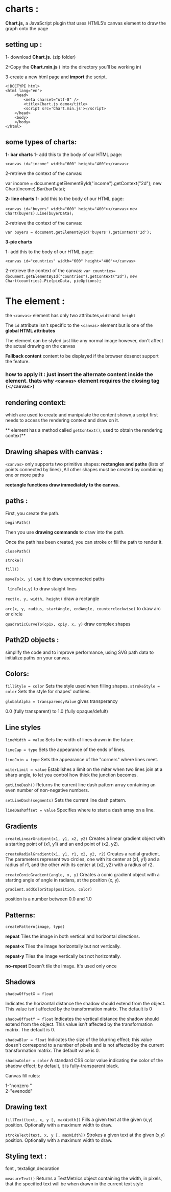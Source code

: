 # charts :

**Chart.js,** a JavaScript plugin that uses HTML5’s canvas element to draw the graph onto the page



## setting up :

1- download **Chart.js.** (zip folder) 

2-Copy the **Chart.min.js** ( into the directory you’ll be working in)

3-create a new html page and **import** the script.

```
<!DOCTYPE html>
<html lang="en">
    <head>
        <meta charset="utf-8" />
        <title>Chart.js demo</title>
        <script src='Chart.min.js'></script>
    </head>
    <body>
    </body>
</html>
```
## some types of charts:
**1- bar charts**
1- add this to the body of our HTML page:

`<canvas id="income" width="600" height="400"></canvas>`

2-retrieve the context of the canvas:

var income = document.getElementById("income").getContext("2d");
new Chart(income).Bar(barData);



**2- line charts**
1- add this to the body of our HTML page:

`<canvas id="buyers" width="600" height="400"></canvas>`
`new Chart(buyers).Line(buyerData);`

2-retrieve the context of the canvas:

`var buyers = document.getElementById('buyers').getContext('2d');`


**3-pie charts**

1- add this to the body of our HTML page:


`<canvas id="countries" width="600" height="400"></canvas>`

2-retrieve the context of the canvas:
`var countries= document.getElementById("countries").getContext("2d");`
`new Chart(countries).Pie(pieData, pieOptions);`


# The <canvas> element :
the `<canvas>` element has only two attributes,` width `and` height`

The `id` attribute isn't specific to the `<canvas>` element but is one of the **global HTML attributes**

The <canvas> element can be styled just like any normal image
however, don't affect the actual drawing on the canvas


**Fallback content** content to be displayed if the browser dosenot support the feature.

 ###  how to apply it : just insert the alternate content inside the <canvas> element. thats why  `<canvas>` element requires the closing tag `(</canvas>)`


 ## rendering context:
  which are used to create and manipulate the content shown,a script first needs to access the rendering context and draw on it.

  ** <canvas> element has a method called `getContext()`, used to obtain the rendering context**


  ## Drawing shapes with canvas :

   `<canvas>` only supports two primitive shapes: **rectangles and paths** (lists of points connected by lines) ,All other shapes must be created by combining one or more paths

   **rectangle functions draw immediately to the canvas.**


   ## paths :

   First, you create the path.

   `beginPath()`

Then you use **drawing commands** to draw into the path.

Once the path has been created, you can stroke or fill the path to render it.

`closePath()`

`stroke()`

`fill()`

`moveTo(x, y)` use it to draw unconnected paths

` lineTo(x,y)` to draw staight lines

`rect(x, y, width, height)` draw a rectangle

`arc(x, y, radius, startAngle, endAngle, counterclockwise)` to draw arc or circle 

`quadraticCurveTo(cp1x, cp1y, x, y)` draw complex shapes


## Path2D objects :
simplify the code and to improve performance, using SVG path data to initialize paths on your canvas.



## Colors:

`fillStyle = color`
Sets the style used when filling shapes.
`strokeStyle = color`
Sets the style for shapes' outlines.

`globalAlpha = transparencyValue` gives transperancy

 0.0 (fully transparent) to 1.0 (fully opaque/defult)


 ## Line styles
 `lineWidth = value`
Sets the width of lines drawn in the future.

`lineCap = type`
Sets the appearance of the ends of lines.

`lineJoin = type`
Sets the appearance of the "corners" where lines meet.

`miterLimit = value`
Establishes a limit on the miter when two lines join at a sharp angle, to let you control how thick the junction becomes.

`getLineDash()`
Returns the current line dash pattern array containing an even number of non-negative numbers.

`setLineDash(segments)`
Sets the current line dash pattern.

`lineDashOffset = value`
Specifies where to start a dash array on a line.

## Gradients
`createLinearGradient(x1, y1, x2, y2)`
Creates a linear gradient object with a starting point of (x1, y1) and an end point of (x2, y2).

`createRadialGradient(x1, y1, r1, x2, y2, r2)`
Creates a radial gradient. The parameters represent two circles, one with its center at (x1, y1) and a radius of r1, and the other with its center at (x2, y2) with a radius of r2.

`createConicGradient(angle, x, y)`
Creates a conic gradient object with a starting angle of angle in radians, at the position (x, y).

`gradient.addColorStop(position, color)`

position is a number between 0.0 and 1.0

## Patterns:
`createPattern(image, type)`

**repeat**
Tiles the image in both vertical and horizontal directions.

**repeat-x**
Tiles the image horizontally but not vertically.

**repeat-y**
Tiles the image vertically but not horizontally.

**no-repeat**
Doesn't tile the image. It's used only once

## Shadows

`shadowOffsetX = float`

Indicates the horizontal distance the shadow should extend from the object. This value isn't affected by the transformation matrix. The default is 0

`shadowOffsetY = float`
Indicates the vertical distance the shadow should extend from the object. This value isn't affected by the transformation matrix. The default is 0.

`shadowBlur = float`
Indicates the size of the blurring effect; this value doesn't correspond to a number of pixels and is not affected by the current transformation matrix. The default value is 0.

`shadowColor = color`
A standard CSS color value indicating the color of the shadow effect; by default, it is fully-transparent black.


Canvas fill rules: 

1-"nonzero "  
 2-"evenodd"

 ## Drawing text
 
 `fillText(text, x, y [, maxWidth])`
Fills a given text at the given (x,y) position. Optionally with a maximum width to draw.

`strokeText(text, x, y [, maxWidth])`
Strokes a given text at the given (x,y) position. Optionally with a maximum width to draw.

## Styling text :
font , textalign,decoration

`measureText()`
Returns a TextMetrics object containing the width, in pixels, that the specified text will be when drawn in the current text style


 
